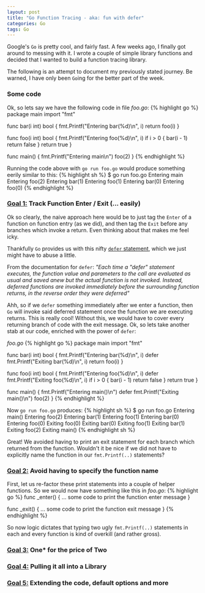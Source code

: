 ```yaml
---
layout: post
title: "Go Function Tracing - aka: fun with defer"
categories: Go
tags: Go
---
```


Google's `Go` is pretty cool, and fairly fast. A few weeks ago, I finally got around to messing with it. I wrote a couple of simple library functions and decided that I wanted to build a function tracing library.

The following is an attempt to document my previously stated journey. Be warned, I have only been `Go`ing for the better part of the week.

### Some code

Ok, so lets say we have the following code in file *foo.go*:
{% highlight go %}
package main
import "fmt"

func bar(i int) bool {
    fmt.Printf("Entering bar(%d)\n", i)
    return foo(i)
}

func foo(i int) bool {
    fmt.Printf("Entering foo(%d)\n", i)
    if i > 0 {
        bar(i - 1)
        return false
    }
    return true
}

func main() { 
    fmt.Printf("Entering main\n")
    foo(2)
}
{% endhighlight %}

Running the code above with `go run foo.go` would produce something eerily similar to this:
{% highlight sh %}
$ go run foo.go
Entering main
Entering foo(2)
Entering bar(1)
Entering foo(1)
Entering bar(0)
Entering foo(0)
{% endhighlight %}

### <u>Goal 1:</u> Track Function Enter / Exit (... easily)

Ok so clearly, the naive approach here would be to just tag the `Enter` of a function on function entry (as we did), and then tag the `Exit` before any branches which invoke a return. Even thinking about that makes me feel icky.

Thankfully `Go` provides us with this nifty [`defer` statement](https://golang.org/ref/spec#Defer_statements), which we just might have to abuse a little.

From the documentation for `defer`:
*"Each time a "defer" statement executes, the function value and parameters to the call are evaluated as usual and saved anew but the actual function is not invoked. Instead, deferred functions are invoked immediately before the surrounding function returns, in the reverse order they were deferred"*

Ahh, so if we `defer` something immediately after we enter a function, then `Go` will invoke said deferred statement once the function we are executing returns. This is really cool! Without this, we would have to cover every returning branch of code with the exit message. Ok, so lets take another stab at our code, enriched with the power of `defer`:

*foo.go*
{% highlight go %}
package main
import "fmt"

func bar(i int) bool {
    fmt.Printf("Entering bar(%d)\n", i)
    defer fmt.Printf("Exiting bar(%d)\n", i)
    return foo(i)
}

func foo(i int) bool {
    fmt.Printf("Entering foo(%d)\n", i)
    defer fmt.Printf("Exiting foo(%d)\n", i)
    if i > 0 {
        bar(i - 1)
        return false
    }
    return true
}

func main() { 
    fmt.Printf("Entering main()\n")
    defer fmt.Printf("Exiting main()\n")
    foo(2)
}
{% endhighlight %}

Now `go run foo.go` produces:
{% highlight sh %}
$ go run foo.go
Entering main()
Entering foo(2)
Entering bar(1)
Entering foo(1)
Entering bar(0)
Entering foo(0)
Exiting foo(0)
Exiting bar(0)
Exiting foo(1)
Exiting bar(1)
Exiting foo(2)
Exiting main()
{% endhighlight sh %}

Great! We avoided having to print an exit statement for each branch which returned from the function. Wouldn't it be nice if we did not have to explicitly name the function in our `fmt.Printf(..)` statements?

### <u>Goal 2:</u> Avoid having to specify the function name

First, let us re-factor these print statements into a couple of helper functions. So we would now have something like this in *foo.go*:
{% highlight go %}
func _enter() {
    ... some code to print the function enter message
}

func _exit() {
    ... some code to print the function exit message
}
{% endhighlight %}



So now logic dictates that typing two ugly `fmt.Printf(..)` statements in each and every function is kind of overkill (and rather gross). 

### <u>Goal 3:</u> One* for the price of Two

### <u>Goal 4:</u> Pulling it all into a Library

### <u>Goal 5:</u> Extending the code, default options and more
